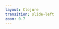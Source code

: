 ```yaml
---
layout: Clojure
transition: slide-left
zoom: 0.7
---
```


<template v-slot:header>

# Package manager

> `package-manager` is a tool that helps manage software packages by handling their installation, updating, removal, and dependency resolution in an organized manner

For any programming language you will have _package-managers_ which help us organize the dependencies and build up project.
In the same case `clojure` is also having `package-manager`(s) the most widely used are:
1. `lein` called [Leiningen](https://leiningen.org)
2. `deps.edn` called [Deps](https://clojure.org/guides/deps_and_cli)        

Irrespective of any `package-manager` basic information required are:
* `src-paths` / `paths` -> this is the name of folder which contains `clojure` code
* `resource-paths` -> this is the name of folder which contains `configuration-file` which will be made available inside JVM
* `aliases` / `profiles` -> this feature enables _isolation_ of the runtime i.e., for specific usecases you make use of specific project configuration

Since `clojure` is standalone uses `lisp` paradigm it still runs in JVM meaning, it can _inter-operate (interop)_ with other JVM languages like JAVA, Scala, Kotlin etc.,
So _artifactory_ (centralized servers which host the libraries developed by the community) for downloading `jar` are
1. `clojars` -> Pure clojure libraries are pushed here
2. `maven` -> All java languages library's JAR are pushed here

> FYI: both `lein` and `deps.edn` will lookup on both `clojars` + `maven`

</template>

<template v-slot:left>
Also `package-manager` will _cache_ these libraries on _local computer_ (your system). So whenever `lein` / `clj` commands are executed, it first
looks-up at local _cache_ and _if and only if_ it exists the local cache will be used else latest JAR will be pulled from artifactory

The cache location for all `java-jar` is
* LINUX / MAC => `~/.m2/repository/`
* WINDOWS => `%HOME%/.m2/repository/`
</template>

<template v-slot:right>

```yaml
- my library
  - deps on A -> version 0.1
    - deps on C@0.1
  - deps on B -> version 0.1
    - deps on C@0.5
  - deps on C@0.5

AOT

my-library.jar
- A@0.1
- B@0.1
- C@0.5 (from B & my-library)
- C@0.1 (from A)
```

</template>
